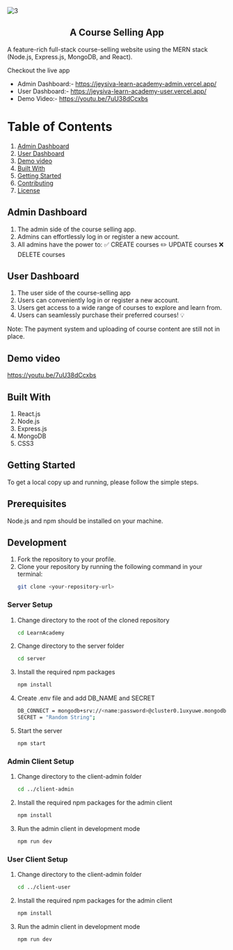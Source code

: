 ![3](https://github.com/Jeysiva-apjs/LearnAcademy/assets/126048586/ed1f579e-2155-4e38-9dd6-b61eeb534b40)

<div align="center">
  <h2>A Course Selling App</h2>
</div>

A feature-rich full-stack course-selling website using the MERN stack (Node.js, Express.js, MongoDB, and React).

Checkout the live app
- Admin Dashboard:- https://jeysiva-learn-academy-admin.vercel.app/
- User Dashboard:- https://jeysiva-learn-academy-user.vercel.app/
- Demo Video:- https://youtu.be/7uU38dCcxbs

# Table of Contents

1. [Admin Dashboard](#admin-dashboard)
2. [User Dashboard](#user-dashboard)
3. [Demo video](#demo-video)
4. [Built With](#built-with)
5. [Getting Started](#getting-started)
6. [Contributing](#contributing)
7. [License](#license)

## Admin Dashboard

1. The admin side of the course selling app.
2. Admins can effortlessly log in or register a new account.
3. All admins have the power to:
   ✅ CREATE courses
   ✏️ UPDATE courses
   ❌ DELETE courses

## User Dashboard

1. The user side of the course-selling app
2. Users can conveniently log in or register a new account.
3. Users get access to a wide range of courses to explore and learn from.
4. Users can seamlessly purchase their preferred courses! 💡

Note: The payment system and uploading of course content are still not in place.

## Demo video

https://youtu.be/7uU38dCcxbs

## Built With

1. React.js
2. Node.js
3. Express.js
4. MongoDB
5. CSS3

## Getting Started

To get a local copy up and running, please follow the simple steps.

## Prerequisites

Node.js and npm should be installed on your machine.

## Development

1. Fork the repository to your profile.
2. Clone your repository by running the following command in your terminal:
   ```sh
   git clone <your-repository-url>
   ```

### Server Setup

1. Change directory to the root of the cloned repository
   ```sh
   cd LearnAcademy
   ```
2. Change directory to the server folder
   ```sh
   cd server
   ```
3. Install the required npm packages
   ```sh
   npm install
   ```
4. Create .env file and add DB_NAME and SECRET
   ```sh
   DB_CONNECT = mongodb+srv://<name:password>@cluster0.1uxyuwe.mongodb.net/courses
   SECRET = "Random String";
   ```
5. Start the server
   ```sh
   npm start
   ```

### Admin Client Setup

1. Change directory to the client-admin folder
   ```sh
   cd ../client-admin
   ```
2. Install the required npm packages for the admin client
   ```sh
   npm install
   ```
3. Run the admin client in development mode
   ```sh
   npm run dev
   ```

### User Client Setup

1. Change directory to the client-admin folder
   ```sh
   cd ../client-user
   ```
2. Install the required npm packages for the admin client
   ```sh
   npm install
   ```
3. Run the admin client in development mode
   ```sh
   npm run dev
   ```
